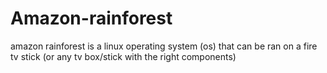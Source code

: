 # Amazon-rainforest
amazon rainforest is a linux operating system (os) that can be ran on a fire tv stick (or any tv box/stick with the right components)
